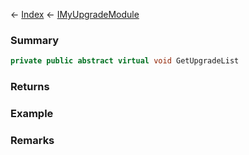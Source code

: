 ← [Index](Api-Index) ← [IMyUpgradeModule](Sandbox.ModAPI.Ingame.IMyUpgradeModule)

### Summary

```csharp
private public abstract virtual void GetUpgradeList
```

### Returns

### Example

### Remarks

